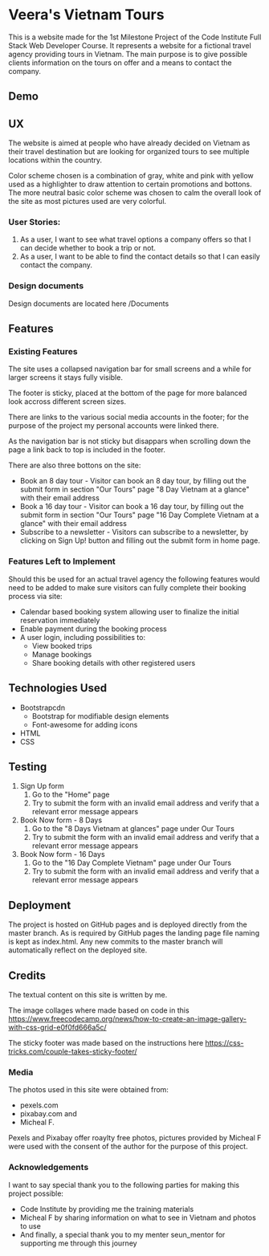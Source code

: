 # Veera's Vietnam Tours

This is a website made for the 1st Milestone Project of the Code Institute Full Stack Web Developer Course.  It represents a website for a fictional travel agency providing tours in Vietnam. 
The main purpose is to give possible clients information on the tours on offer and a means to contact the company.

## Demo


## UX
The website is aimed at people who have already decided on Vietnam as their travel destination but are looking for organized tours to see multiple locations within the country.

Color scheme chosen is a combination of gray, white and pink with yellow used as a highlighter to draw attention to certain promotions and bottons.
The more neutral basic color scheme was chosen to calm the overall look of the site as most pictures used are very colorful.




### User Stories:

1. As a user, I want to see what travel options a company offers so that I can decide whether to book a trip or not. 
2. As a user, I want to be able to find the contact details so that I can easily contact the company.


### Design documents 

Design documents are located here /Documents

## Features



### Existing Features

The site uses a collapsed navigation bar for small screens and a while for larger screens it stays fully visible.

The footer is sticky, placed at the bottom of the page for more balanced look accross different screen sizes.

There are links to the various social media accounts in the footer; for the purpose of the project my personal accounts were linked there.

As the navigation bar is not sticky but disappars when scrolling down the page a link back to top is included in the footer.

There are also three bottons on the site:

- Book an 8 day tour
        - Visitor can book an 8 day tour, by filling out the submit form in section "Our Tours" page "8 Day Vietnam at a glance" with their email address
- Book a 16 day tour 
        - Visitor can book a 16 day tour, by filling out the submit form in section "Our Tours" page "16 Day Complete Vietnam at a glance" with their email address
- Subscribe to a newsletter
        - Visitors can subscribe to a newsletter, by clicking on Sign Up! button and filling out the submit form in home page.

### Features Left to Implement

Should this be used for an actual travel agency the following features would need to be added to make sure visitors can fully complete their booking process via site:
- Calendar based booking system allowing user to finalize the initial reservation immediately
- Enable payment during the booking process
- A user login, including possibilities to:
    - View booked trips
    - Manage bookings
    - Share booking details with other registered users

## Technologies Used

-	Bootstrapcdn
    -	Bootstrap for modifiable design elements
    -   Font-awesome for adding icons
- HTML
- CSS

## Testing

1. Sign Up form
    1. Go to the "Home" page
    1. Try to submit the form with an invalid email address and verify that a relevant error message appears
1. Book Now form - 8 Days
    1. Go to the "8 Days Vietnam at glances" page under Our Tours
    1. Try to submit the form with an invalid email address and verify that a relevant error message appears
1. Book Now form - 16 Days
   1. Go to the "16 Day Complete Vietnam" page under Our Tours
   1. Try to submit the form with an invalid email address and verify that a relevant error message appears


## Deployment

The project is hosted on GitHub pages and is deployed directly from the master branch. As is required by GitHub pages the landing page file naming is kept as index.html.
Any new commits to the master branch will automatically reflect on the deployed site.

## Credits

The textual content on this site is written by me.

The image collages where made based on code in this https://www.freecodecamp.org/news/how-to-create-an-image-gallery-with-css-grid-e0f0fd666a5c/

The sticky footer was made based on the instructions here https://css-tricks.com/couple-takes-sticky-footer/


### Media

The photos used in this site were obtained from:
- pexels.com 
- pixabay.com and 
- Micheal F.

Pexels and Pixabay offer roaylty free photos, pictures provided by Micheal F were used with the consent of the author for the purpose of this project.

### Acknowledgements

I want to say special thank you to the following parties for making this project possible:
- Code Institute by providing me the training materials
- Micheal F by sharing information on what to see in Vietnam and photos to use
- And finally, a special thank you to my menter seun_mentor for supporting me through this journey




